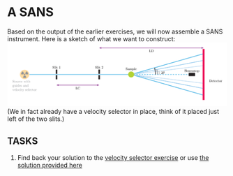 # A SANS

Based on the output of the earlier exercises, we will now assemble a SANS instrument. Here is a sketch of what we want to construct:
![SANS sketch](pics/SANSsimple.png)
(We in fact already have a velocity selector in place, think of it placed just left of the two slits.)

## TASKS
1. Find back your solution to the [velocity selector exercise](../../01_Monday_October_7th/04_Neutron_optics_exercises/Exercise_selector/) or use [the solution provided here](../../01_Monday_October_7th/04_Neutron_optics_exercises/Exercise_selector/solution/selector.instr)
